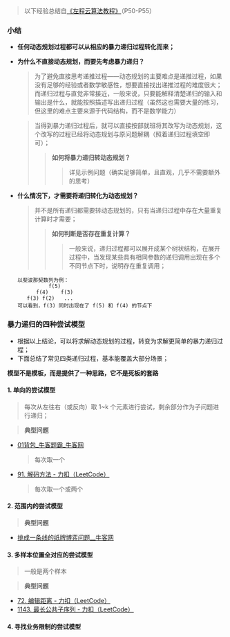 <!-- Tag: RE2DP -->

> 以下经验总结自[《左程云算法教程》](https://www.bilibili.com/video/BV1NU4y1M7rF?p=54)（P50-P55）

### 小结
- **任何动态规划过程都可以从相应的暴力递归过程转化而来；**
- **为什么不直接动态规划，而要先考虑暴力递归？**
    > 为了避免直接思考递推过程——动态规划的主要难点是递推过程，如果没有足够的经验或者数学敏感性，想要直接找出递推过程的难度很大；而递归过程与直觉非常接近，一般来说，只要能解释清楚递归的输入和输出是什么，就能按照描述写出递归过程（虽然这也需要大量的练习，但这里的难点主要来源于代码结构，而不是数学能力）
    
    > 当得到暴力递归过程后，就可以直接按部就班将其改写为动态规划，这个改写的过程已经将动态规划与原问题解耦（照着递归过程填空即可）；
    >> **如何将暴力递归转动态规划？** 
    >>> 详见示例问题（确实足够简单，且直观，几乎不需要额外的思考）
- **什么情况下，才需要将递归转化为动态规划？**
    > 并不是所有递归都需要转动态规划的，只有当递归过程中存在大量重复计算时才需要；
    >> **如何判断是否存在重复计算？**
    >>> 一般来说，递归过程都可以展开成某个树状结构，在展开过程中，当发现某些具有相同参数的递归调用出现在多个不同节点下时，说明存在重复调用；
    ```
    以斐波那契数列为例：
              f(5)
          f(4)    f(3)
       f(3) f(2)   ...
    可以看到，f(3) 同时出现在了 f(5) 和 f(4) 的节点下
    ```

### 暴力递归的四种尝试模型
- 根据以上结论，可以将求解动态规划的过程，转变为求解更简单的暴力递归过程；
- 下面总结了常见四类递归过程，基本能覆盖大部分场景；

**模型不是模板，而是提供了一种思路，它不是死板的套路**

#### 1. 单向的尝试模型
> 每次从左往右（或反向）取 1~k 个元素进行尝试，剩余部分作为子问题进行递归；

> **典型问题**
- [01背包_牛客题霸_牛客网](https://www.nowcoder.com/practice/2820ea076d144b30806e72de5e5d4bbf)
    > 每次取一个
- [91. 解码方法 - 力扣（LeetCode）](https://leetcode-cn.com/problems/decode-ways/)
    > 每次取一个或两个

#### 2. 范围内的尝试模型

> **典型问题**
- [排成一条线的纸牌博弈问题__牛客网](https://www.nowcoder.com/questionTerminal/19c98d950b3347d19f991d10bde12288)

#### 3. 多样本位置全对应的尝试模型
> 一般是两个样本

> **典型问题**
- [72. 编辑距离 - 力扣（LeetCode）](https://leetcode-cn.com/problems/edit-distance/)
- [1143. 最长公共子序列 - 力扣（LeetCode）](https://leetcode-cn.com/problems/longest-common-subsequence/)

#### 4. 寻找业务限制的尝试模型